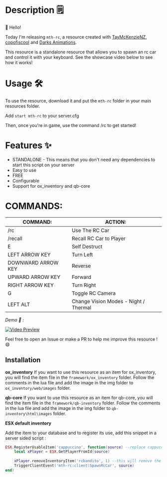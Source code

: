 # Description :spiral_notepad:

:wave:  Hello!

Today I'm releasing `mth-rc`, a resource created with [TayMcKenzieNZ](https://github.com/TayMcKenzieNZ), [copofiscool](https://github.com/copofiscool) and [Darks Animations](https://www.gta5-mods.com/users/Darks%20Animations). 

This resource is a standalone resource that allows you to spawn an rc car and control it with your keyboard. See the showcase video below to see how it works!

# Usage :hammer_and_wrench:

To use the resource, download it and put the `mth-rc` folder in your main resources folder.

Add `start mth-rc` to your server.cfg

Then, once you're in game, use the command /rc to get started!

# Features :sparkles:

* STANDALONE - This means that you don't need any dependencies to start this script on your server
* Easy to use
* FREE
* Configurable
* Support for ox_inventory and qb-core

# COMMANDS:

|COMMAND: | ACTION:|
|---|---|
| /rc | Use The RC Car |
| /recall | Recall RC Car to Player |
| E | Self Destruct |
| LEFT ARROW KEY | Turn Left |
| DOWNWARD ARROW KEY | Reverse |
| UPWARD ARROW KEY | Forward |
| RIGHT ARROW KEY | Turn Right |
| G | Toggle RC Camera |
| LEFT ALT | Change Vision Modes - Night / Thermal |

*Demo :eyes:  :*


[![Video Preview](https://img.youtube.com/vi/VXEGDvc9J-w/0.jpg)]([https://www.youtube.com/watch?v=aR7FJ6mFj8U](https://www.youtube.com/watch?v=VXEGDvc9J-w))

Feel free to open an Issue or make a PR to help me improve this resource ! :smile:


## Installation

**ox_inventory**
If you want to use this resource as an item for ox_inventory, you will find the item file in the `framework/ox_inventory` folder.
Follow the comments in the lua file and add the image in the img folder to `ox_inventory/web/images` folder.

**qb-core**
If you want to use this resource as an item for qb-core, you will find the item file in the `framework/qb-inventory` folder.
Follow the comments in the lua file and add the image in the img folder to `qb-inventory\html\images` folder.

**ESX default inventory**

Add the item to your database and to register its use, add this snippet in a server sided script : 


```lua
ESX.RegisterUsableItem('cappuccino', function(source) --replace cappuccino for your id of the item which you add to the database
    local xPlayer = ESX.GetPlayerFromId(source)
    
    xPlayer.removeInventoryItem('rcbandito', 1) --this will remove the item after the use
    TriggerClientEvent('mth-rc:client:SpawnRcCar', source)
end)
```
